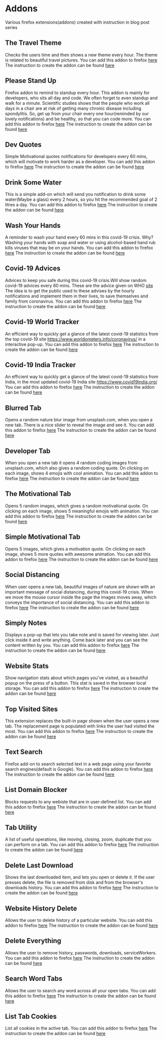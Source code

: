# Addons
Various firefox extensions(addons) created with instruction in blog post series

## The Travel Theme
Checks the users time and then shows a new theme every hour. The theme is related to beautiful travel pictures.
You can add this addon to firefox [here](https://addons.mozilla.org/en-US/firefox/addon/the-travel-theme/)
The instruction to create the addon can be found [here](https://medium.com/@nabendu82/creating-firefox-browser-extensions-1-a48d2753f3d8)

## Please Stand Up
Firefox addon to remind to standup every hour. This addon is mainly for developers, who sits all day and code.
We often forget to even standup and walk for a minute. Scientific studies shows that the people who work all days in a chair are at risk of getting many chronic disease including spondylitis.
So, get up from your chair every one hour(reminded by our lovely notifications) and be healthy, so that you can code more.
You can add this addon to firefox [here](https://addons.mozilla.org/en-US/firefox/addon/please-stand-up/)
The instruction to create the addon can be found [here](https://medium.com/@nabendu82/creating-firefox-browser-extensions-3-85c678051e06)

## Dev Quotes
Simple Motivational quotes notifications for developers every 60 mins, which will motivate to work harder as a developer.
You can add this addon to firefox [here](https://addons.mozilla.org/en-US/firefox/addon/dev-quotes/)
The instruction to create the addon can be found [here](https://medium.com/@nabendu82/creating-firefox-browser-extensions-3-85c678051e06)

## Drink Some Water
This is a simple add-on which will send you notification to drink some water(Maybe a glass) every 2 hours, so you hit the recommended goal of 2 litres a day.
You can add this addon to firefox [here](https://addons.mozilla.org/en-US/firefox/addon/drink-some-water/)
The instruction to create the addon can be found [here](https://medium.com/@nabendu82/creating-firefox-browser-extensions-3-85c678051e06)

## Wash Your Hands
A reminder to wash your hand every 60 mins in this covid-19 crisis.
Why? Washing your hands with soap and water or using alcohol-based hand rub kills viruses that may be on your hands.
You can add this addon to firefox [here](https://addons.mozilla.org/en-US/firefox/addon/wash-your-hands/)
The instruction to create the addon can be found [here](https://medium.com/@nabendu82/creating-firefox-browser-extensions-for-covid-19-4-ba0231a18c25)

## Covid-19 Advices
Advices to keep you safe during this covid-19 crisis.Will show random covid-19 advices every 60 mins. These are the advice given on WHO [site](https://www.who.int/emergencies/diseases/novel-coronavirus-2019/advice-for-public)
The idea is to get the public used to these advises by the hourly notifications and implement them in their lives, to save themselves and family from coronavirus.
You can add this addon to firefox [here](https://addons.mozilla.org/en-US/firefox/addon/covid-19-advices/)
The instruction to create the addon can be found [here](https://medium.com/@nabendu82/creating-firefox-browser-extensions-for-covid-19-4-ba0231a18c25)

## Covid-19 World Tracker
An efficient way to quickly get a glance of the latest covid-19 statistics from the top covid-19 site https://www.worldometers.info/coronavirus/ in a interactive pop-up.
You can add this addon to firefox [here](https://addons.mozilla.org/en-US/firefox/addon/covid-19-world-tracker/)
The instruction to create the addon can be found [here](https://medium.com/@nabendu82/creating-firefox-browser-extensions-for-covid-19-5-e8c7119a777c)

## Covid-19 India Tracker
An efficient way to quickly get a glance of the latest covid-19 statistics from India, in the most updated covid-19 India site https://www.covid19india.org/
You can add this addon to firefox [here](https://addons.mozilla.org/en-US/firefox/addon/covid-19-india-tracker/)
The instruction to create the addon can be found [here](https://medium.com/@nabendu82/creating-firefox-browser-extensions-for-covid-19-6-1d43998b42c3)

## Blurred Tab
Opens a random nature blur image from unsplash.com, when you open a new tab. There is a nice slider to reveal the image and see it.
You can add this addon to firefox [here](https://addons.mozilla.org/en-US/firefox/addon/blurred-tab/)
The instruction to create the addon can be found [here](https://medium.com/@nabendu82/creating-firefox-browser-extensions-8-9b4c4d7e9ac0)

## Developer Tab
When you open a new tab it opens 4 random coding images from unsplash.com, which also gives a random coding quote. On clicking on each image, shows 4 emojis with cool animation.
You can add this addon to firefox [here](https://addons.mozilla.org/en-US/firefox/addon/developer-tab/)
The instruction to create the addon can be found [here](https://medium.com/@nabendu82/creating-firefox-browser-extensions-9-ffc78b734f98)

## The Motivational Tab
Opens 5 random images, which gives a random motivational quote. On clicking on each image, shows 5 meaningful emojis with animation.
You can add this addon to firefox [here](https://addons.mozilla.org/en-US/firefox/addon/the-motivational-tab/)
The instruction to create the addon can be found [here](https://medium.com/@nabendu82/creating-firefox-browser-extensions-10-459ec9876bb8)

## Simple Motivational Tab
Opens 5 images, which gives a motivation quote. On clicking on each image, shows 5 more quotes with awesome animation.
You can add this addon to firefox [here](https://addons.mozilla.org/en-US/firefox/addon/simple-motivational-tab/)
The instruction to create the addon can be found [here](https://medium.com/@nabendu82/creating-firefox-browser-extensions-10-459ec9876bb8)

## Social Distancing
When user opens a new tab, beautiful images of nature are shown with an important message of social distancing, during this covid-19 crisis.
When we move the mouse cursor inside the page the images moves away, which conveys the importance of social distancing.
You can add this addon to firefox [here](https://addons.mozilla.org/en-US/firefox/addon/social-distancing/)
The instruction to create the addon can be found [here](https://dev.to/nabendu82/creating-firefox-browser-extensions-for-covid-19-11-2fo1)

## Simply Notes
Displays a pop-up that lets you take note and is saved for viewing later. Just click inside it and write anything. Come back later and you can see the content written by you.
You can add this addon to firefox [here](https://addons.mozilla.org/en-US/firefox/addon/simply-notes/)
The instruction to create the addon can be found [here](https://medium.com/@nabendu82/creating-firefox-browser-extensions-12-182ba96c56c7)

## Website Stats
Show navigation stats about which pages you've visited, as a beautiful popup on the press of a button. This stat is saved in the browser local storage.
You can add this addon to firefox [here](https://addons.mozilla.org/en-US/firefox/addon/website-stats/)
The instruction to create the addon can be found [here](https://medium.com/@nabendu82/creating-firefox-browser-extensions-13-e37fdb48c2f3)

## Top Visited Sites
This extension replaces the built-in page shown when the user opens a new tab. The replacement page is populated with links the user had visited the most.
You can add this addon to firefox [here](https://addons.mozilla.org/en-US/firefox/addon/top-visited-sites/)
The instruction to create the addon can be found [here](https://medium.com/@nabendu82/creating-firefox-browser-extensions-14-cfdd90127456)

## Text Search
Firefox add-on to search selected text in a web page using your favorite search engines(default is Google).
You can add this addon to firefox [here](https://addons.mozilla.org/en-US/firefox/addon/text-search/)
The instruction to create the addon can be found [here](https://medium.com/@nabendu82/creating-firefox-browser-extensions-15-1561951a00e2)

## List Domain Blocker
Blocks requests to any webiste that are in user-defined list.
You can add this addon to firefox [here](https://addons.mozilla.org/en-US/firefox/addon/list-domain-blocker/)
The instruction to create the addon can be found [here](https://medium.com/@nabendu82/creating-firefox-browser-extensions-16-bd2fb381d892)

## Tab Utility
A list of useful operations, like moving, closing, zoom, duplicate that you can perform on a tab.
You can add this addon to firefox [here](https://addons.mozilla.org/en-US/firefox/addon/tab-utility/)
The instruction to create the addon can be found [here](https://medium.com/@nabendu82/creating-firefox-browser-extensions-17-dbb956b8e241)

## Delete Last Download
Shows the last downloaded item, and lets you open or delete it. If the user presses delete, the file is removed from disk and from the browser's downloads history.
You can add this addon to firefox [here](https://addons.mozilla.org/en-US/firefox/addon/delete-last-download/)
The instruction to create the addon can be found [here](https://medium.com/@nabendu82/creating-firefox-browser-extensions-19-94aeed525382)

## Website History Delete
Allows the user to delete history of a particular website.
You can add this addon to firefox [here](https://addons.mozilla.org/en-US/firefox/addon/website-history-delete/)
The instruction to create the addon can be found [here](https://medium.com/@nabendu82/creating-firefox-browser-extensions-20-5f3401fd72f2)

## Delete Everything
Allows the user to remove history, passwords, downloads, serviceWorkers.
You can add this addon to firefox [here](https://addons.mozilla.org/en-US/firefox/addon/delete-everything/)
The instruction to create the addon can be found [here](https://medium.com/@nabendu82/creating-firefox-browser-extensions-21-915515c7907f)

## Search Word Tabs
Allows the user to search any word across all your open tabs.
You can add this addon to firefox [here](https://addons.mozilla.org/en-US/firefox/addon/search-word-tabs/)
The instruction to create the addon can be found [here](https://medium.com/@nabendu82/creating-firefox-browser-extensions-22-e9cbcc433430)

## List Tab Cookies
List all cookies in the active tab.
You can add this addon to firefox [here](https://addons.mozilla.org/en-US/firefox/addon/list-tab-cookies/)
The instruction to create the addon can be found [here](https://medium.com/@nabendu82/creating-firefox-browser-extensions-23-d8d5272e6a29)
